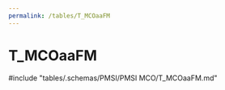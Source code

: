 ```yaml
---
permalink: /tables/T_MCOaaFM
---
```

# T_MCOaaFM
<!-- SPDX-License-Identifier: MPL-2.0 -->

<!-- ATTENTION : Ne pas supprimer ou modifier la ligne ci-dessous -->
#include "tables/.schemas/PMSI/PMSI MCO/T_MCOaaFM.md"
<!-- ATTENTION : Ne pas supprimer ou modifier la ligne ci-dessus -->
